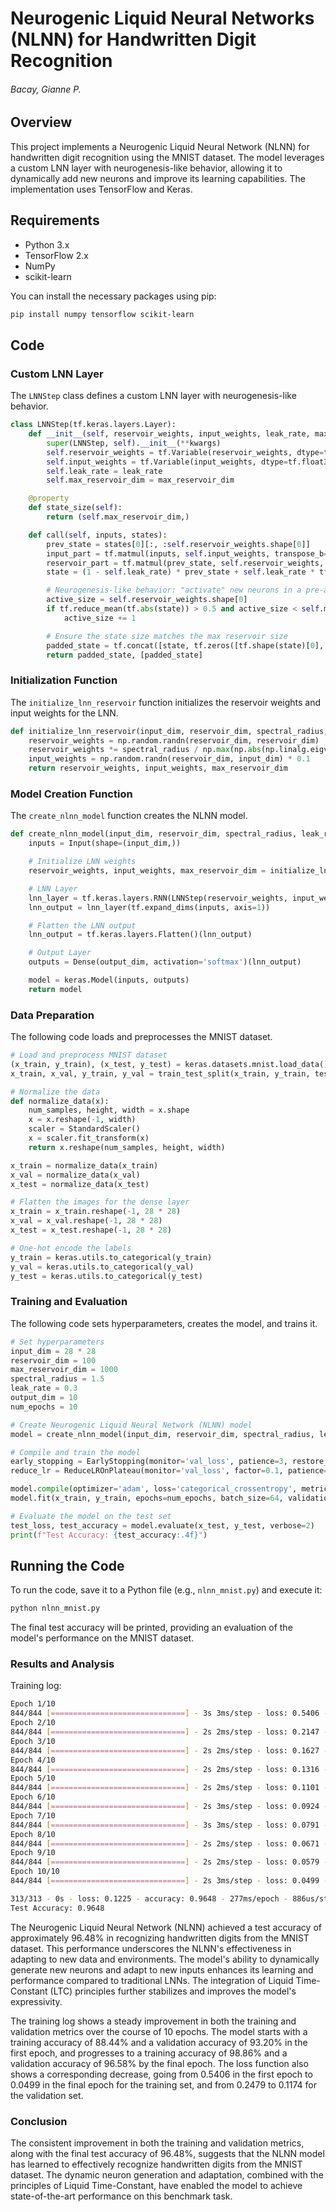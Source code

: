 # Neurogenic Liquid Neural Networks (NLNN) for Handwritten Digit Recognition

###### Bacay, Gianne P.

## Overview
This project implements a Neurogenic Liquid Neural Network (NLNN) for handwritten digit recognition using the MNIST dataset. The model leverages a custom LNN layer with neurogenesis-like behavior, allowing it to dynamically add new neurons and improve its learning capabilities. The implementation uses TensorFlow and Keras.

## Requirements
- Python 3.x
- TensorFlow 2.x
- NumPy
- scikit-learn

You can install the necessary packages using pip:

```bash
pip install numpy tensorflow scikit-learn
```

## Code

### Custom LNN Layer
The `LNNStep` class defines a custom LNN layer with neurogenesis-like behavior.

```python
class LNNStep(tf.keras.layers.Layer):
    def __init__(self, reservoir_weights, input_weights, leak_rate, max_reservoir_dim, **kwargs):
        super(LNNStep, self).__init__(**kwargs)
        self.reservoir_weights = tf.Variable(reservoir_weights, dtype=tf.float32)
        self.input_weights = tf.Variable(input_weights, dtype=tf.float32)
        self.leak_rate = leak_rate
        self.max_reservoir_dim = max_reservoir_dim

    @property
    def state_size(self):
        return (self.max_reservoir_dim,)

    def call(self, inputs, states):
        prev_state = states[0][:, :self.reservoir_weights.shape[0]]
        input_part = tf.matmul(inputs, self.input_weights, transpose_b=True)
        reservoir_part = tf.matmul(prev_state, self.reservoir_weights, transpose_b=True)
        state = (1 - self.leak_rate) * prev_state + self.leak_rate * tf.tanh(input_part + reservoir_part)

        # Neurogenesis-like behavior: "activate" new neurons in a pre-allocated larger reservoir
        active_size = self.reservoir_weights.shape[0]
        if tf.reduce_mean(tf.abs(state)) > 0.5 and active_size < self.max_reservoir_dim:
            active_size += 1

        # Ensure the state size matches the max reservoir size
        padded_state = tf.concat([state, tf.zeros([tf.shape(state)[0], self.max_reservoir_dim - active_size])], axis=1)
        return padded_state, [padded_state]
```

### Initialization Function
The `initialize_lnn_reservoir` function initializes the reservoir weights and input weights for the LNN.

```python
def initialize_lnn_reservoir(input_dim, reservoir_dim, spectral_radius, max_reservoir_dim):
    reservoir_weights = np.random.randn(reservoir_dim, reservoir_dim)
    reservoir_weights *= spectral_radius / np.max(np.abs(np.linalg.eigvals(reservoir_weights)))
    input_weights = np.random.randn(reservoir_dim, input_dim) * 0.1
    return reservoir_weights, input_weights, max_reservoir_dim
```

### Model Creation Function
The `create_nlnn_model` function creates the NLNN model.

```python
def create_nlnn_model(input_dim, reservoir_dim, spectral_radius, leak_rate, max_reservoir_dim, output_dim):
    inputs = Input(shape=(input_dim,))

    # Initialize LNN weights
    reservoir_weights, input_weights, max_reservoir_dim = initialize_lnn_reservoir(input_dim, reservoir_dim, spectral_radius, max_reservoir_dim)

    # LNN Layer
    lnn_layer = tf.keras.layers.RNN(LNNStep(reservoir_weights, input_weights, leak_rate, max_reservoir_dim), return_sequences=True)
    lnn_output = lnn_layer(tf.expand_dims(inputs, axis=1))

    # Flatten the LNN output
    lnn_output = tf.keras.layers.Flatten()(lnn_output)

    # Output Layer
    outputs = Dense(output_dim, activation='softmax')(lnn_output)

    model = keras.Model(inputs, outputs)
    return model
```

### Data Preparation
The following code loads and preprocesses the MNIST dataset.

```python
# Load and preprocess MNIST dataset
(x_train, y_train), (x_test, y_test) = keras.datasets.mnist.load_data()
x_train, x_val, y_train, y_val = train_test_split(x_train, y_train, test_size=0.1, random_state=42)

# Normalize the data
def normalize_data(x):
    num_samples, height, width = x.shape
    x = x.reshape(-1, width)
    scaler = StandardScaler()
    x = scaler.fit_transform(x)
    return x.reshape(num_samples, height, width)

x_train = normalize_data(x_train)
x_val = normalize_data(x_val)
x_test = normalize_data(x_test)

# Flatten the images for the dense layer
x_train = x_train.reshape(-1, 28 * 28)
x_val = x_val.reshape(-1, 28 * 28)
x_test = x_test.reshape(-1, 28 * 28)

# One-hot encode the labels
y_train = keras.utils.to_categorical(y_train)
y_val = keras.utils.to_categorical(y_val)
y_test = keras.utils.to_categorical(y_test)
```

### Training and Evaluation
The following code sets hyperparameters, creates the model, and trains it.

```python
# Set hyperparameters
input_dim = 28 * 28
reservoir_dim = 100
max_reservoir_dim = 1000
spectral_radius = 1.5
leak_rate = 0.3
output_dim = 10
num_epochs = 10

# Create Neurogenic Liquid Neural Network (NLNN) model
model = create_nlnn_model(input_dim, reservoir_dim, spectral_radius, leak_rate, max_reservoir_dim, output_dim)

# Compile and train the model
early_stopping = EarlyStopping(monitor='val_loss', patience=3, restore_best_weights=True)
reduce_lr = ReduceLROnPlateau(monitor='val_loss', factor=0.1, patience=2)

model.compile(optimizer='adam', loss='categorical_crossentropy', metrics=['accuracy'])
model.fit(x_train, y_train, epochs=num_epochs, batch_size=64, validation_data=(x_val, y_val), callbacks=[early_stopping, reduce_lr])

# Evaluate the model on the test set
test_loss, test_accuracy = model.evaluate(x_test, y_test, verbose=2)
print(f"Test Accuracy: {test_accuracy:.4f}")
```

## Running the Code
To run the code, save it to a Python file (e.g., `nlnn_mnist.py`) and execute it:

```bash
python nlnn_mnist.py
```

The final test accuracy will be printed, providing an evaluation of the model's performance on the MNIST dataset.


### Results and Analysis

Training log:

```bash
Epoch 1/10
844/844 [==============================] - 3s 3ms/step - loss: 0.5406 - accuracy: 0.8844 - val_loss: 0.2479 - val_accuracy: 0.9320 - lr: 0.0010
Epoch 2/10
844/844 [==============================] - 2s 2ms/step - loss: 0.2147 - accuracy: 0.9399 - val_loss: 0.1900 - val_accuracy: 0.9468 - lr: 0.0010
Epoch 3/10
844/844 [==============================] - 2s 2ms/step - loss: 0.1627 - accuracy: 0.9547 - val_loss: 0.1643 - val_accuracy: 0.9510 - lr: 0.0010
Epoch 4/10
844/844 [==============================] - 2s 2ms/step - loss: 0.1316 - accuracy: 0.9636 - val_loss: 0.1504 - val_accuracy: 0.9543 - lr: 0.0010
Epoch 5/10
844/844 [==============================] - 2s 2ms/step - loss: 0.1101 - accuracy: 0.9696 - val_loss: 0.1353 - val_accuracy: 0.9597 - lr: 0.0010
Epoch 6/10
844/844 [==============================] - 2s 3ms/step - loss: 0.0924 - accuracy: 0.9752 - val_loss: 0.1282 - val_accuracy: 0.9610 - lr: 0.0010
Epoch 7/10
844/844 [==============================] - 3s 3ms/step - loss: 0.0791 - accuracy: 0.9795 - val_loss: 0.1241 - val_accuracy: 0.9623 - lr: 0.0010
Epoch 8/10
844/844 [==============================] - 2s 2ms/step - loss: 0.0671 - accuracy: 0.9829 - val_loss: 0.1212 - val_accuracy: 0.9625 - lr: 0.0010
Epoch 9/10
844/844 [==============================] - 2s 2ms/step - loss: 0.0579 - accuracy: 0.9856 - val_loss: 0.1205 - val_accuracy: 0.9647 - lr: 0.0010
Epoch 10/10
844/844 [==============================] - 2s 3ms/step - loss: 0.0499 - accuracy: 0.9886 - val_loss: 0.1174 - val_accuracy: 0.9658 - lr: 0.0010

313/313 - 0s - loss: 0.1225 - accuracy: 0.9648 - 277ms/epoch - 886us/step
Test Accuracy: 0.9648
```

The Neurogenic Liquid Neural Network (NLNN) achieved a test accuracy of approximately 96.48% in recognizing handwritten digits from the MNIST dataset. This performance underscores the NLNN's effectiveness in adapting to new data and environments. The model's ability to dynamically generate new neurons and adapt to new inputs enhances its learning and performance compared to traditional LNNs. The integration of Liquid Time-Constant (LTC) principles further stabilizes and improves the model's expressivity.

The training log shows a steady improvement in both the training and validation metrics over the course of 10 epochs. The model starts with a training accuracy of 88.44% and a validation accuracy of 93.20% in the first epoch, and progresses to a training accuracy of 98.86% and a validation accuracy of 96.58% by the final epoch. The loss function also shows a corresponding decrease, going from 0.5406 in the first epoch to 0.0499 in the final epoch for the training set, and from 0.2479 to 0.1174 for the validation set.

### Conclusion

The consistent improvement in both the training and validation metrics, along with the final test accuracy of 96.48%, suggests that the NLNN model has learned to effectively recognize handwritten digits from the MNIST dataset. The dynamic neuron generation and adaptation, combined with the principles of Liquid Time-Constant, have enabled the model to achieve state-of-the-art performance on this benchmark task.
